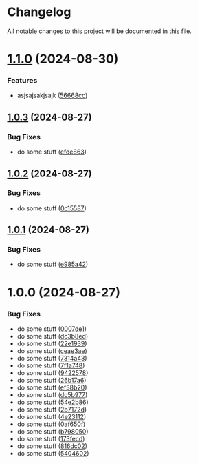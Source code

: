 # Changelog

All notable changes to this project will be documented in this file.

# [1.1.0](https://github.com/Olat-nji/dora-exporter/compare/v1.0.3...v1.1.0) (2024-08-30)


### Features

* asjsajsakjsajk ([56668cc](https://github.com/Olat-nji/dora-exporter/commit/56668cc073c738eda0e2316f276d5d709f4c8612))

## [1.0.3](https://github.com/Olat-nji/dora-exporter/compare/v1.0.2...v1.0.3) (2024-08-27)


### Bug Fixes

* do some stuff ([efde863](https://github.com/Olat-nji/dora-exporter/commit/efde863e36623d4cdac853969f760042ed579a9b))

## [1.0.2](https://github.com/Olat-nji/dora-exporter/compare/v1.0.1...v1.0.2) (2024-08-27)


### Bug Fixes

* do some stuff ([0c15587](https://github.com/Olat-nji/dora-exporter/commit/0c15587f208bdb89215bb2e4e2201fc59f1ff2b3))

## [1.0.1](https://github.com/Olat-nji/dora-exporter/compare/v1.0.0...v1.0.1) (2024-08-27)


### Bug Fixes

* do some stuff ([e985a42](https://github.com/Olat-nji/dora-exporter/commit/e985a42315222a5f80c1a0d138cbddc75a2d6959))

# 1.0.0 (2024-08-27)


### Bug Fixes

* do some stuff ([0007de1](https://github.com/Olat-nji/dora-exporter/commit/0007de187039e918ad1bf780f6f75e068eb83dc0))
* do some stuff ([dc3b8ed](https://github.com/Olat-nji/dora-exporter/commit/dc3b8ed730ba4cc67ddcef19a44ac9b7b2876840))
* do some stuff ([22e1939](https://github.com/Olat-nji/dora-exporter/commit/22e19395b8264cf68ea723fe1c9d5594c3f8c247))
* do some stuff ([ceae3ae](https://github.com/Olat-nji/dora-exporter/commit/ceae3ae79a4f52a14af8fab473ccc68e470fb824))
* do some stuff ([7314a43](https://github.com/Olat-nji/dora-exporter/commit/7314a4373c7eeb079cbb973433f1750f2f75a7cf))
* do some stuff ([7f1a748](https://github.com/Olat-nji/dora-exporter/commit/7f1a7485d6d08e95f203365e6ff06cb248ba1f51))
* do some stuff ([9422578](https://github.com/Olat-nji/dora-exporter/commit/942257801fe6fc2196fb23f72aaa3caeef071583))
* do some stuff ([26b17a6](https://github.com/Olat-nji/dora-exporter/commit/26b17a6d60ac5e0c7fcdb34e44189f18e55ec4b3))
* do some stuff ([ef38b20](https://github.com/Olat-nji/dora-exporter/commit/ef38b2057b8cb1fa0ca1b599c56015837decd724))
* do some stuff ([dc5b977](https://github.com/Olat-nji/dora-exporter/commit/dc5b9771702dd91cfc9f223680f25897f9da9b79))
* do some stuff ([54e2b86](https://github.com/Olat-nji/dora-exporter/commit/54e2b86c33eda00318ee1d80404a83018ab3a722))
* do some stuff ([2b7172d](https://github.com/Olat-nji/dora-exporter/commit/2b7172dfe2bbc426264419326392f9c75b9f6860))
* do some stuff ([4e23112](https://github.com/Olat-nji/dora-exporter/commit/4e2311216f36660a3bf7009e59fc9ba5d6053c3b))
* do some stuff ([0af650f](https://github.com/Olat-nji/dora-exporter/commit/0af650f92fac2e211b5af3f55f48721708177a6f))
* do some stuff ([b798050](https://github.com/Olat-nji/dora-exporter/commit/b798050e7143d69ce1fcc884eaada3f0cd0efc83))
* do some stuff ([173fecd](https://github.com/Olat-nji/dora-exporter/commit/173fecd3c788f6d8aeb9725de68eb085cc41887f))
* do some stuff ([816dc02](https://github.com/Olat-nji/dora-exporter/commit/816dc02cdfcb75dfda9cc4d0a237bfb066630bf7))
* do some stuff ([5404602](https://github.com/Olat-nji/dora-exporter/commit/5404602d9bea41f9542e593ec7b9df41041490f3))
